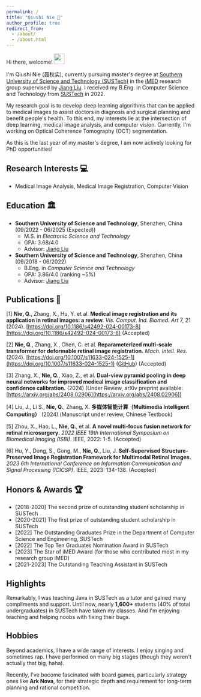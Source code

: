 ```yaml
---
permalink: /
title: "Qiushi Nie 🤗"
author_profile: true
redirect_from: 
  - /about/
  - /about.html
---
```


Hi there, welcome! <img src="https://media.giphy.com/media/hvRJCLFzcasrR4ia7z/giphy.gif" width="28">

I'm Qiushi Nie (聂秋实), currently pursuing master's degree at [Southern University of Science and Technology (SUSTech)](www.sustech.edu.cn) in the [iMED](https://www.imed-lab.com/) research group supervised by [Jiang Liu](https://scholar.google.com.hk/citations?user=NHt3fUcAAAAJ). I received my B.Eng. in Computer Science and Technology from [SUSTech](https://www.sustech.edu.cn/en/) in 2022.

My research goal is to develop deep learning algorithms that can be applied to medical images to assist doctors in diagnosis and surgical planning and benefit people's health. To this end, my interests lie at the intersection of deep learning, medical image analysis, and computer vision. Currently, I'm working on Optical Coherence Tomography (OCT) segmentation.

As this is the last year of my master's degree, I am now actively looking for PhD opportunities! 

## Research Interests 💻

- Medical Image Analysis, Medical Image Registration, Computer Vision

## Education 🏛

- **Southern University of Science and Technology**, Shenzhen, China (09/2022 - 06/2025 (Expected))
  - M.S. in *Electronic Science and Technology*
  - GPA: 3.68/4.0
  - Advisor: [Jiang Liu](https://scholar.google.com.hk/citations?user=NHt3fUcAAAAJ)
- **Southern University of Science and Technology**, Shenzhen, China (09/2018 - 06/2022)
  - B.Eng. in *Computer Science and Technology*
  - GPA: 3.86/4.0 (ranking ~5%)
  - Advisor: [Jiang Liu](https://scholar.google.com.hk/citations?user=NHt3fUcAAAAJ)

## Publications 📃

[1] **Nie, Q.**, Zhang, X., Hu, Y. et al. **Medical image registration and its application in retinal images: a review.** *Vis. Comput. Ind. Biomed. Art* 7, 21 (2024). [https://doi.org/10.1186/s42492-024-00173-8](https://doi.org/10.1186/s42492-024-00173-8) (Accepted)

[2] **Nie, Q.**, Zhang, X., Chen, C. et al. **Reparameterized multi-scale transformer for deformable retinal image registration.** *Mach. Intell. Res.* (2024). [https://doi.org/10.1007/s11633-024-1525-1](https://doi.org/10.1007/s11633-024-1525-1) ([GitHub](https://github.com/Tloops/RMFormer)) (Accepted) 

[3] Zhang, X., **Nie, Q.**, Xiao, Z., et al. **Dual-view pyramid pooling in deep neural networks for improved medical image classification and confidence calibration.** (2024) (Under Review, arXiv preprint available: [https://arxiv.org/abs/2408.02906](https://arxiv.org/abs/2408.02906))

[4] Liu, J., Li S., **Nie, Q.**, Zhang, X. **多媒体智能计算（Multimedia Intelligent Computing）**   (2024) (Manuscript under review, Chinese Textbook)

[5] Zhou, X., Hao, L., **Nie, Q.**, et al. **A novel multi-focus fusion network for retinal microsurgery**. *2022 IEEE 19th International Symposium on Biomedical Imaging (ISBI)*. IEEE, 2022: 1-5. (Accepted)

[6] Hu, Y., Dong, S., Gong, M., **Nie, Q.**, Liu, J. **Self-Supervised Structure-Preserved Image Registration Framework for Multimodal Retinal Images.** *2023 6th International Conference on Information Communication and Signal Processing (ICICSP)*. IEEE, 2023: 134-138. (Accepted)

## Honors & Awards 🏆

- [2018-2020] The second prize of outstanding student scholarship in SUSTech
- [2020-2021] The first prize of outstanding student scholarship in SUSTech
- [2022] The Outstanding Graduates Prize in the Department of Computer Science and Engineering, SUSTech
- [2022] The Top Ten Graduates Nomination Award in SUSTech
- [2023] The Star of iMED Award (for those who contributed most in my research group iMED)
- [2021-2023] The Outstanding Teaching Assistant in SUSTech

## Highlights

Remarkably, I was teaching Java in SUSTech as a tutor and gained many compliments and support. Until now, nearly **1,600+** students (40% of total undergraduates) in SUSTech have taken my classes. And I'm enjoying teaching and helping noobs with fixing their bugs.

## Hobbies

Beyond academics, I have a wide range of interests. I enjoy singing and sometimes rap. I have performed on many big stages (though they weren't actually that big, haha). 

Recently, I've become fascinated with board games, particularly strategy ones like **Ark Nova**, for their strategic depth and requirement for long-term planning and rational competition.
